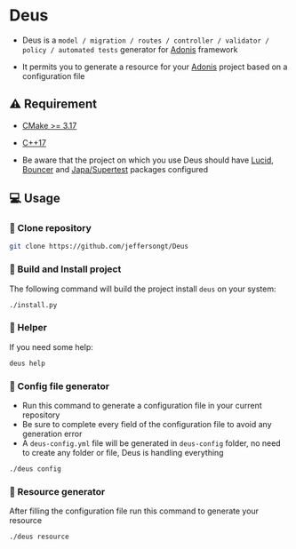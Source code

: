 # Deus

- Deus is a `model / migration / routes / controller / validator / policy / automated tests` generator for [Adonis](https://adonisjs.com/) framework

- It permits you to generate a resource for your [Adonis](https://adonisjs.com/) project based on a configuration file

## :warning: Requirement

- [CMake >= 3.17](https://cmake.org/download/)
- [C++17](https://en.cppreference.com/w/cpp/17)

- Be aware that the project on which you use Deus should have [Lucid](https://docs.adonisjs.com/guides/database/introduction), [Bouncer](https://docs.adonisjs.com/guides/authorization) and [Japa/Supertest](https://docs.adonisjs.com/cookbooks/testing-adonisjs-apps#introducing-japa) packages configured

## :computer: Usage

### :rocket: Clone repository

```sh
git clone https://github.com/jeffersongt/Deus
```

### :hammer: Build and Install project

The following command will build the project install `deus` on your system:

```sh
./install.py
```

### :wrench: Helper

If you need some help:

```sh
deus help
```

### :wrench: Config file generator

- Run this command to generate a configuration file in your current repository
- Be sure to complete every field of the configuration file to avoid any generation error
- A `deus-config.yml` file will be generated in `deus-config` folder, no need to create any folder or file, Deus is handling everything

```sh
./deus config
```

### :wrench: Resource generator

After filling the configuration file run this command to generate your resource

```sh
./deus resource
```
